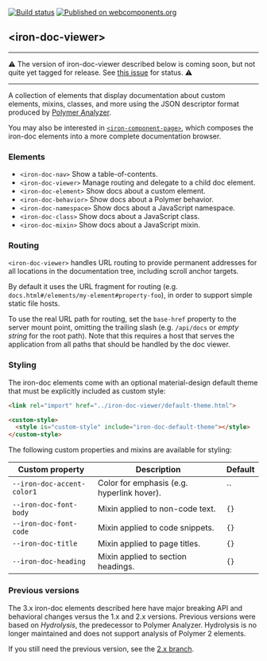 [![Build status](https://travis-ci.org/PolymerElements/iron-doc-viewer.svg?branch=master)](https://travis-ci.org/PolymerElements/iron-doc-viewer)
[![Published on webcomponents.org](https://img.shields.io/badge/webcomponents.org-published-blue.svg)](https://beta.webcomponents.org/element/PolymerElements/iron-doc-viewer)

## &lt;iron-doc-viewer&gt;

***
⚠️ The version of iron-doc-viewer described below is coming soon, but not quite
yet tagged for release. See [this
issue](https://github.com/PolymerElements/iron-component-page/issues/121) for
status. ⚠️
***

A collection of elements that display documentation about custom elements,
mixins, classes, and more using the JSON descriptor format produced by [Polymer
Analyzer](https://github.com/Polymer/polymer-analyzer).

You may also be interested in
[`<iron-component-page>`](https://github.com/PolymerElements/iron-component-page),
which composes the iron-doc elements into a more complete documentation
browser.

### Elements

* `<iron-doc-nav>` Show a table-of-contents.
* `<iron-doc-viewer>` Manage routing and delegate to a child doc element.
* `<iron-doc-element>` Show docs about a custom element.
* `<iron-doc-behavior>` Show docs about a Polymer behavior.
* `<iron-doc-namespace>` Show docs about a JavaScript namespace.
* `<iron-doc-class>` Show docs about a JavaScript class.
* `<iron-doc-mixin>` Show docs about a JavaScript mixin.

### Routing

`<iron-doc-viewer>` handles URL routing to provide permanent addresses for all
locations in the documentation tree, including scroll anchor targets.

By default it uses the URL fragment for routing (e.g.
`docs.html#/elements/my-element#property-foo`), in order to support simple
static file hosts.

To use the real URL path for routing, set the `base-href` property to the
server mount point, omitting the trailing slash (e.g. `/api/docs` or *empty
string* for the root path). Note that this requires a host that serves the
application from all paths that should be handled by the doc viewer.

### Styling

The iron-doc elements come with an optional material-design default theme that
must be explicitly included as custom style:

```html
<link rel="import" href="../iron-doc-viewer/default-theme.html">

<custom-style>
  <style is="custom-style" include="iron-doc-default-theme"></style>
</custom-style>
```

The following custom properties and mixins are available for styling:

Custom property | Description | Default
----------------|-------------|----------
`--iron-doc-accent-color1` | Color for emphasis (e.g. hyperlink hover). | ``
`--iron-doc-font-body` | Mixin applied to non-code text. | `{}`
`--iron-doc-font-code` | Mixin applied to code snippets. | `{}`
`--iron-doc-title` | Mixin applied to page titles. | `{}`
`--iron-doc-heading` | Mixin applied to section headings. | `{}`

### Previous versions

The 3.x iron-doc elements described here have major breaking API and behavioral
changes versus the 1.x and 2.x versions. Previous versions were based on
*Hydrolysis*, the predecessor to Polymer Analyzer. Hydrolysis is no longer
maintained and does not support analysis of Polymer 2 elements.

If you still need the previous version, see the
[2.x branch](https://github.com/PolymerElements/iron-doc-viewer/tree/2.x).
